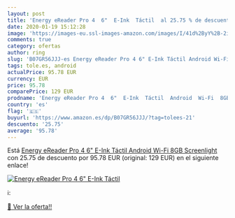 ```yaml
---
layout: post
title: 'Energy eReader Pro 4  6"  E-Ink  Táctil  al 25.75 % de descuento'
date: 2020-01-19 15:12:28
image: 'https://images-eu.ssl-images-amazon.com/images/I/41d%2ByY%2B-2iL._SL200_.jpg'
comments: true
category: ofertas
author: ring
slug: 'B07GR56JJJ-es Energy eReader Pro 4 6" E-Ink Táctil Android Wi-Fi 8GB...'
tags: tole.es, android
actualPrice: 95.78 EUR
currency: EUR
price: 95.78
comparePrice: 129 EUR
prodname: 'Energy eReader Pro 4  6"  E-Ink  Táctil  Android  Wi-Fi  8GB  Screenlight '
country: 'es'
flag: '🇪🇸'
buyurl: 'https://www.amazon.es/dp/B07GR56JJJ/?tag=tolees-21'
descuento: '25.75'
average: '95.78'
---
```


Está [Energy eReader Pro 4  6"  E-Ink  Táctil  Android  Wi-Fi  8GB  Screenlight ](https://www.amazon.es/dp/B07GR56JJJ/?tag=tolees-21) con 25.75 de descuento por 95.78 EUR (original: 129 EUR) en el siguiente enlace!

[![Energy eReader Pro 4  6"  E-Ink  Táctil ](https://images-eu.ssl-images-amazon.com/images/I/41d%2ByY%2B-2iL._SL200_.jpg)](https://www.amazon.es/dp/B07GR56JJJ/?tag=tolees-21)

ℹ️:


[🛒 Ver la oferta!!](https://www.amazon.es/dp/B07GR56JJJ/?tag=tolees-21)
